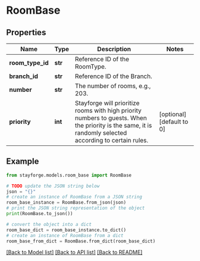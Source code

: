 # RoomBase


## Properties

Name | Type | Description | Notes
------------ | ------------- | ------------- | -------------
**room_type_id** | **str** | Reference ID of the RoomType. | 
**branch_id** | **str** | Reference ID of the Branch. | 
**number** | **str** | The number of rooms, e.g., 203. | 
**priority** | **int** | Stayforge will prioritize rooms with high priority numbers to guests. When the priority is the same, it is randomly selected according to certain rules. | [optional] [default to 0]

## Example

```python
from stayforge.models.room_base import RoomBase

# TODO update the JSON string below
json = "{}"
# create an instance of RoomBase from a JSON string
room_base_instance = RoomBase.from_json(json)
# print the JSON string representation of the object
print(RoomBase.to_json())

# convert the object into a dict
room_base_dict = room_base_instance.to_dict()
# create an instance of RoomBase from a dict
room_base_from_dict = RoomBase.from_dict(room_base_dict)
```
[[Back to Model list]](../README.md#documentation-for-models) [[Back to API list]](../README.md#documentation-for-api-endpoints) [[Back to README]](../README.md)



